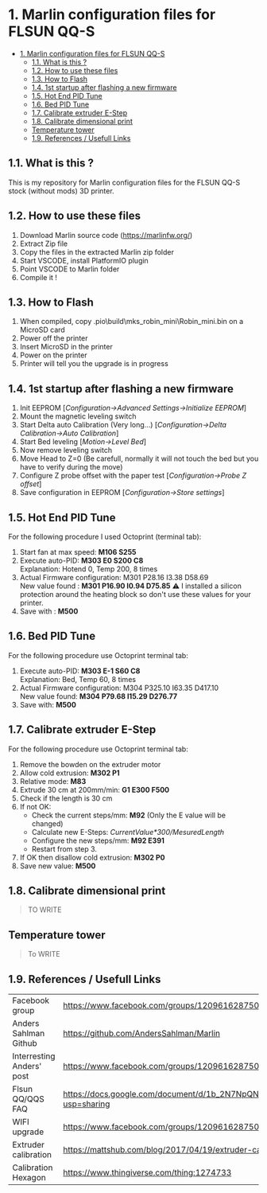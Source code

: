 # 1. Marlin configuration files for FLSUN QQ-S

- [1. Marlin configuration files for FLSUN QQ-S](#1-marlin-configuration-files-for-flsun-qq-s)
  - [1.1. What is this ?](#11-what-is-this-)
  - [1.2. How to use these files](#12-how-to-use-these-files)
  - [1.3. How to Flash](#13-how-to-flash)
  - [1.4. 1st startup after flashing a new firmware](#14-1st-startup-after-flashing-a-new-firmware)
  - [1.5. Hot End PID Tune](#15-hot-end-pid-tune)
  - [1.6. Bed PID Tune](#16-bed-pid-tune)
  - [1.7. Calibrate extruder E-Step](#17-calibrate-extruder-e-step)
  - [1.8. Calibrate dimensional print](#18-calibrate-dimensional-print)
  - [Temperature tower](#temperature-tower)
  - [1.9. References / Usefull Links](#19-references--usefull-links)

## 1.1. What is this ?

This is my repository for Marlin configuration files for the FLSUN QQ-S stock (without mods) 3D printer.  

## 1.2. How to use these files

1. Download Marlin source code (<https://marlinfw.org/>)  
2. Extract Zip file
3. Copy the files in the extracted Marlin zip folder  
4. Start VSCODE, install PlatformIO plugin  
5. Point VSCODE to Marlin folder  
6. Compile it !  

## 1.3. How to Flash

1. When compiled, copy .pio\build\mks_robin_mini\Robin_mini.bin on a MicroSD card  
2. Power off the printer
3. Insert MicroSD in the printer  
4. Power on the printer  
5. Printer will tell you the upgrade is in progress  

## 1.4. 1st startup after flashing a new firmware

1. Init EEPROM [*Configuration->Advanced Settings->Initialize EEPROM*]  
2. Mount the magnetic leveling switch  
3. Start Delta auto Calibration (Very long...) [*Configuration->Delta Calibration->Auto Calibration*]  
4. Start Bed leveling [*Motion->Level Bed*]  
5. Now remove leveling switch  
6. Move Head to Z=0 (Be carefull, normally it will not touch the bed but you have to verify during the move)  
7. Configure Z probe offset with the paper test [*Configuration->Probe Z offset*]  
8. Save configuration in EEPROM [*Configuration->Store settings*]

## 1.5. Hot End PID Tune

For the following procedure I used Octoprint (terminal tab):  

1. Start fan at max speed: **M106 S255**  
2. Execute auto-PID: **M303 E0 S200 C8**  
   Explanation: Hotend 0, Temp 200, 8 times  
3. Actual Firmware configuration: M301 P28.16 I3.38 D58.69  
   New value found : **M301 P16.90 I0.94 D75.85**
   :warning: I installed a silicon protection around the heating block so don't use these values for your printer.
4. Save with : **M500**

## 1.6. Bed PID Tune

For the following procedure use Octoprint terminal tab:  

1. Execute auto-PID: **M303 E-1 S60 C8**  
   Explanation: Bed, Temp 60, 8 times  
2. Actual Firmware configuration: M304 P325.10 I63.35 D417.10  
   New value found: **M304 P79.68 I15.29 D276.77**
3. Save with: **M500**

## 1.7. Calibrate extruder E-Step

For the following procedure use Octoprint terminal tab:  

1. Remove the bowden on the extruder motor
2. Allow cold extrusion: **M302 P1**
3. Relative mode: **M83**
4. Extrude 30 cm at 200mm/min: **G1 E300 F500**
5. Check if the length is 30 cm
6. If not OK:
   - Check the current steps/mm: **M92** (Only the E value will be changed)
   - Calculate new E-Steps: *CurrentValue\*300/MesuredLength*
   - Configure the new steps/mm: **M92 E391**
   - Restart from step 3.
7. If OK then disallow cold extrusion: **M302 P0**
8. Save new value: **M500**

## 1.8. Calibrate dimensional print

> TO WRITE

## Temperature tower

> To WRITE

## 1.9. References / Usefull Links

|||
|:----|:---|
|Facebook group|<https://www.facebook.com/groups/120961628750040/>|
|Anders Sahlman Github|<https://github.com/AndersSahlman/Marlin>|
|Interresting Anders' post|<https://www.facebook.com/groups/120961628750040/permalink/593987384780793/>|
|Flsun QQ/QQS FAQ|<https://docs.google.com/document/d/1b_2N7NpQN2e96VPfVc_poLPOWwkM93tdAHZWOD4WEw8/edit?usp=sharing>|
|WIFI upgrade|<https://www.facebook.com/groups/120961628750040/?post_id=623723315140533>|
|Extruder calibration|https://mattshub.com/blog/2017/04/19/extruder-calibration|
|Calibration Hexagon|<https://www.thingiverse.com/thing:1274733>|